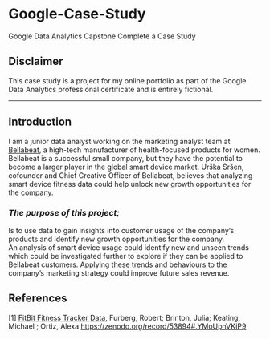 # Google-Case-Study
Google Data Analytics Capstone Complete a Case Study
## **Disclaimer**
This case study is a project for my online portfolio as part of the Google Data Analytics professional certificate and is entirely fictional.

***
## Introduction
I am a junior data analyst working on the marketing analyst team at [Bellabeat](https://bellabeat.com/), a high-tech manufacturer of health-focused products for women. Bellabeat is a successful small company, but they have the potential to become a larger player in the global smart device market. Urška Sršen, cofounder and Chief Creative Officer of Bellabeat, believes that analyzing smart device fitness data could help unlock new growth opportunities for the company.

### *The purpose of this project;*
Is to use data to gain insights into customer usage of the company’s products and identify new growth opportunities for the company.  
An analysis of smart device usage could identify new and unseen trends which could be investigated further to explore if they can be applied to Bellabeat customers. Applying these trends and behaviours to the company’s marketing strategy could improve future sales revenue.

## References
[1] [FitBit Fitness Tracker Data](https://www.kaggle.com/arashnic/fitbit), Furberg, Robert; Brinton, Julia; Keating, Michael ; Ortiz, Alexa https://zenodo.org/record/53894#.YMoUpnVKiP9

